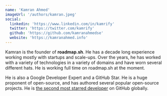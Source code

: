 ```yaml
---
name: 'Kamran Ahmed'
imageUrl: '/authors/kamran.jpeg'
social:
  linkedin: 'https://www.linkedin.com/in/kamrify'
  twitter: 'https://twitter.com/kamrify'
  github: 'https://github.com/kamranahmedse'
  website: 'https://kamranahmed.info'
---
```


Kamran is the founder of **roadmap.sh**. He has a decade long experience working mostly with startups and scale-ups. Over the years, he has worked with a variety of technologies in a variety of domains and have worn several different hats. He is working full time on roadmap.sh at the moment.

He is also a Google Developer Expert and a GitHub Star. He is a huge proponent of open-source, and has authored several popular open-source projects. He is [the second most starred developer](https://twitter.com/kamrify/status/1750345095587754382) on GitHub globally.